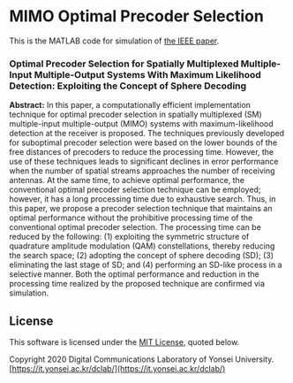 # MIMO Optimal Precoder Selection

This is the MATLAB code for simulation of [the IEEE paper](https://ieeexplore.ieee.org/document/9292974).



### Optimal Precoder Selection for Spatially Multiplexed Multiple-Input Multiple-Output Systems With Maximum Likelihood Detection: Exploiting the Concept of Sphere Decoding

**Abstract:** In this paper, a computationally efficient implementation technique for optimal precoder selection in spatially multiplexed (SM) multiple-input multiple-output (MIMO) systems with maximum-likelihood detection at the receiver is proposed. The techniques previously developed for suboptimal precoder selection were based on the lower bounds of the free distances of precoders to reduce the processing time. However, the use of these techniques leads to significant declines in error performance when the number of spatial streams approaches the number of receiving antennas. At the same time, to achieve optimal performance, the conventional optimal precoder selection technique can be employed; however, it has a long processing time due to exhaustive search. Thus, in this paper, we propose a precoder selection technique that maintains an optimal performance without the prohibitive processing time of the conventional optimal precoder selection. The processing time can be reduced by the following: (1) exploiting the symmetric structure of quadrature amplitude modulation (QAM) constellations, thereby reducing the search space; (2) adopting the concept of sphere decoding (SD); (3) eliminating the last stage of SD; and (4) performing an SD-like process in a selective manner. Both the optimal performance and reduction in the processing time realized by the proposed technique are confirmed via simulation.



## License

This software is licensed under the [MIT License](LICENSE), quoted below.

Copyright 2020 Digital Communications Laboratory of Yonsei University. [https://it.yonsei.ac.kr/dclab/](https://it.yonsei.ac.kr/dclab/)
